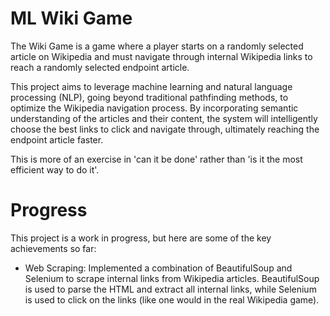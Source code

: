 # ML Wiki Game
The Wiki Game is a game where a player starts on a randomly selected article on Wikipedia and must navigate through internal Wikipedia links to reach a randomly selected endpoint article.

This project aims to leverage machine learning and natural language processing (NLP), going beyond traditional pathfinding methods, to optimize the Wikipedia navigation process. By incorporating semantic understanding of the articles and their content, the system will intelligently choose the best links to click and navigate through, ultimately reaching the endpoint article faster.

This is more of an exercise in 'can it be done' rather than 'is it the most efficient way to do it'.

# Progress
This project is a work in progress, but here are some of the key achievements so far:
* Web Scraping: Implemented a combination of BeautifulSoup and Selenium to scrape internal links from Wikipedia articles. BeautifulSoup is used to parse the HTML and extract all internal links, while Selenium is used to click on the links (like one would in the real Wikipedia game).
